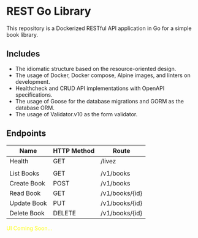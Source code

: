 # REST Go Library

This repository is a Dockerized RESTful API application in Go for a simple book library.

## Includes

- The idiomatic structure based on the resource-oriented design.
- The usage of Docker, Docker compose, Alpine images, and linters on development.
- Healthcheck and CRUD API implementations with OpenAPI specifications.
- The usage of Goose for the database migrations and GORM as the database ORM.
- The usage of Validator.v10 as the form validator.

## Endpoints

| Name        | HTTP Method | Route          |
|-------------|-------------|----------------|
| Health      | GET         | /livez         |
|             |             |                |
| List Books  | GET         | /v1/books      |
| Create Book | POST        | /v1/books      |
| Read Book   | GET         | /v1/books/{id} |
| Update Book | PUT         | /v1/books/{id} |
| Delete Book | DELETE      | /v1/books/{id} |

<span style="color:yellow">UI Coming Soon...</span>